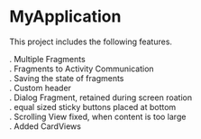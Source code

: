 # MyApplication

This project includes the following features.

. Multiple Fragments<br>
. Fragments to Activity Communication<br>
. Saving the state of fragments<br>
. Custom header<br>
. Dialog Fragment, retained during screen roation<br>
. equal sized sticky buttons placed at bottom<br>
. Scrolling View fixed, when content is too large<br>
. Added CardViews
